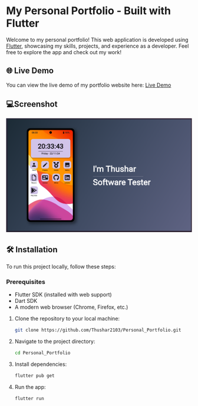# My Personal Portfolio - Built with Flutter

Welcome to my personal portfolio! This web application is developed using [Flutter](https://flutter.dev/), showcasing my skills, projects, and experience as a developer. Feel free to explore the app and check out my work!

## 🌐 Live Demo

You can view the live demo of my portfolio website here: [Live Demo](https://thushar-portfolio.netlify.app)

## 💻Screenshot
![Portfolio](screenshot/ss1.png)

## 🛠️ Installation

To run this project locally, follow these steps:

### Prerequisites

- Flutter SDK (installed with web support)
- Dart SDK
- A modern web browser (Chrome, Firefox, etc.)

1. Clone the repository to your local machine:

    ```bash
    git clone https://github.com/Thushar2103/Personal_Portfolio.git
    ```

2. Navigate to the project directory:

    ```bash
    cd Personal_Portfolio
    ```

3. Install dependencies:

    ```bash
    flutter pub get
    ```

4. Run the app:

    ```bash
    flutter run
    ```


